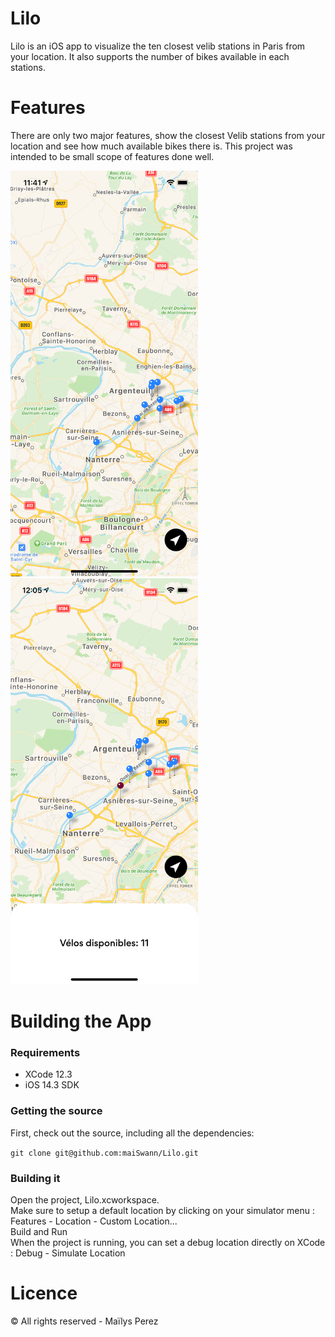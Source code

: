 # Lilo

Lilo is an iOS app to visualize the ten closest velib stations in Paris from your location. It also supports the number of bikes available in each stations.

# Features

There are only two major features, show the closest Velib stations from your location and see how much available bikes there is. This project was intended to be small scope of features done well.

<img src="feature-1.png" width="300"> <img src="feature-2.png" width="300">

# Building the App

### Requirements

- XCode 12.3
- iOS 14.3 SDK

### Getting the source

First, check out the source, including all the dependencies:

`git clone git@github.com:maiSwann/Lilo.git`

### Building it

Open the project, Lilo.xcworkspace.<br>
Make sure to setup a default location by clicking on your simulator menu : Features - Location - Custom Location...<br>
Build and Run<br>
When the project is running, you can set a debug location directly on XCode : Debug - Simulate Location

# Licence

© All rights reserved - Maïlys Perez
